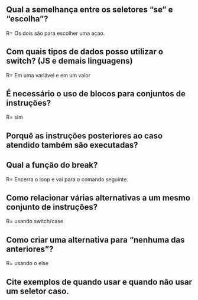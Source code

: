 ## Qual a semelhança entre os seletores “se” e “escolha”?
R= Os dois são para escolher uma açao.

## Com quais tipos de dados posso utilizar o switch? (JS e demais linguagens)
R= Em uma variável e em um valor

## É necessário o uso de blocos para conjuntos de instruções?
R= sim

## Porquê as instruções posteriores ao caso atendido também são executadas?

## Qual a função do break?
R= Encerra o loop e vai para o comando seguinte.

## Como relacionar várias alternativas a um mesmo conjunto de instruções?
R= usando switch/case

## Como criar uma alternativa para “nenhuma das anteriores”?
R= usando o else 

## Cite exemplos de quando usar e quando não usar um seletor caso.

